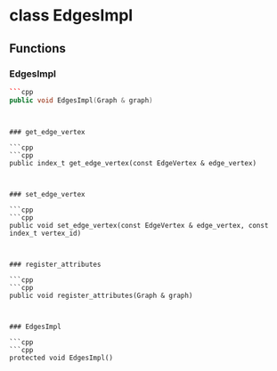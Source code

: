# class EdgesImpl


## Functions

### EdgesImpl

```cpp
```cpp
public void EdgesImpl(Graph & graph)
```
```


### get_edge_vertex

```cpp
```cpp
public index_t get_edge_vertex(const EdgeVertex & edge_vertex)
```
```


### set_edge_vertex

```cpp
```cpp
public void set_edge_vertex(const EdgeVertex & edge_vertex, const index_t vertex_id)
```
```


### register_attributes

```cpp
```cpp
public void register_attributes(Graph & graph)
```
```


### EdgesImpl

```cpp
```cpp
protected void EdgesImpl()
```
```




